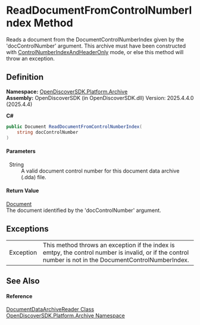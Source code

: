 # ReadDocumentFromControlNumberIndex Method


Reads a document from the DocumentControlNumberIndex given by the 'docControlNumber' argument. This archive must have been constructed with <a href="538ab7c5-b13b-3c10-4390-8575e6175c14">ControlNumberIndexAndHeaderOnly</a> mode, or else this method will throw an exception.



## Definition
**Namespace:** <a href="8fac0511-5eca-a179-d28a-c0a07e46597f">OpenDiscoverSDK.Platform.Archive</a>  
**Assembly:** OpenDiscoverSDK (in OpenDiscoverSDK.dll) Version: 2025.4.4.0 (2025.4.4)

**C#**
``` C#
public Document ReadDocumentFromControlNumberIndex(
	string docControlNumber
)
```



#### Parameters
<dl><dt>  String</dt><dd>A valid document control number for this document data archive (.dda) file.</dd></dl>

#### Return Value
<a href="1ada9969-add0-f951-f601-f7107618fb9d">Document</a>  
The document identified by the 'docControlNumber' argument.

## Exceptions
<table>
<tr>
<td>Exception</td>
<td>This method throws an exception if the index is emtpy, the control number is invalid, or if the control number is not in the DocumentControlNumberIndex.</td></tr>
</table>

## See Also


#### Reference
<a href="2a65ab11-cb67-f74a-b87a-61814d9c3b11">DocumentDataArchiveReader Class</a>  
<a href="8fac0511-5eca-a179-d28a-c0a07e46597f">OpenDiscoverSDK.Platform.Archive Namespace</a>  

